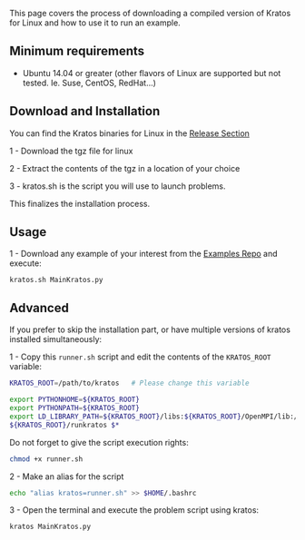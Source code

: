 This page covers the process of downloading a compiled version of Kratos for Linux and how to use it to run an example. 

## Minimum requirements

* Ubuntu 14.04 or greater (other flavors of Linux are supported but not tested. Ie. Suse, CentOS, RedHat...)

## Download and Installation

You can find the Kratos binaries for Linux in the [Release Section](https://github.com/KratosMultiphysics/Kratos/releases/tag/7.0)

1 - Download the tgz file for linux

2 - Extract the contents of the tgz in a location of your choice

3 - kratos.sh is the script you will use to launch problems.

This finalizes the installation process.

## Usage

1 - Download any example of your interest from the [Examples Repo](https://github.com/KratosMultiphysics/Examples) and execute:

```
kratos.sh MainKratos.py
```

## Advanced

If you prefer to skip the installation part, or have multiple versions of kratos installed simultaneously:

1 - Copy this `runner.sh` script and edit the contents of the `KRATOS_ROOT` variable:

```Bash
KRATOS_ROOT=/path/to/kratos   # Please change this variable

export PYTHONHOME=${KRATOS_ROOT}
export PYTHONPATH=${KRATOS_ROOT}
export LD_LIBRARY_PATH=${KRATOS_ROOT}/libs:${KRATOS_ROOT}/OpenMPI/lib:/home/roigcarlo/KratosInstall/libs
${KRATOS_ROOT}/runkratos $*
```

Do not forget to give the script execution rights:
```bash
chmod +x runner.sh
```

2 - Make an alias for the script

```bash
echo "alias kratos=runner.sh" >> $HOME/.bashrc
```

3 - Open the terminal and execute the problem script using kratos:

```bash
kratos MainKratos.py
```